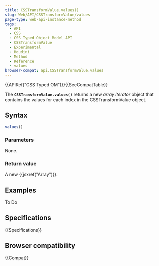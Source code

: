 ```yaml
---
title: CSSTransformValue.values()
slug: Web/API/CSSTransformValue/values
page-type: web-api-instance-method
tags:
  - API
  - CSS
  - CSS Typed Object Model API
  - CSSTransformValue
  - Experimental
  - Houdini
  - Method
  - Reference
  - values
browser-compat: api.CSSTransformValue.values
---
```

{{APIRef("CSS Typed OM")}}{{SeeCompatTable}}

The **`CSSTransformValue.values()`**  returns a
new _array iterator_ object that contains the values for
each index in the CSSTransformValue object.

## Syntax

```js
values()
```

### Parameters

None.

### Return value

A new {{jsxref("Array")}}.

## Examples

To Do

## Specifications

{{Specifications}}

## Browser compatibility

{{Compat}}
